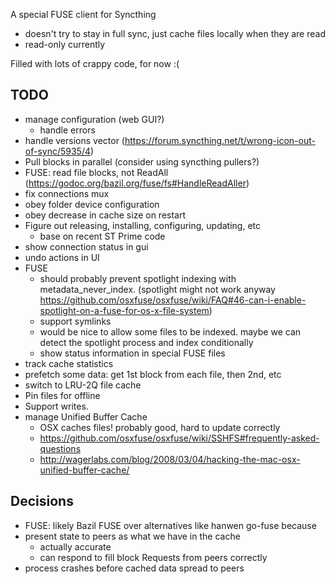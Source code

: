 A special FUSE client for Syncthing

- doesn't try to stay in full sync, just cache files locally when they are read
- read-only currently

Filled with lots of crappy code, for now :(

TODO
----

- manage configuration (web GUI?)
  - handle errors
- handle versions vector (https://forum.syncthing.net/t/wrong-icon-out-of-sync/5935/4)
- Pull blocks in parallel (consider using syncthing pullers?)
- FUSE: read file blocks, not ReadAll (https://godoc.org/bazil.org/fuse/fs#HandleReadAller)
- fix connections mux
- obey folder device configuration
- obey decrease in cache size on restart
- Figure out releasing, installing, configuring, updating, etc
  - base on recent ST Prime code
- show connection status in gui
- undo actions in UI
- FUSE
  - should probably prevent spotlight indexing with metadata_never_index. (spotlight might not work anyway https://github.com/osxfuse/osxfuse/wiki/FAQ#46-can-i-enable-spotlight-on-a-fuse-for-os-x-file-system)
  - support symlinks
  - would be nice to allow some files to be indexed. maybe we can detect the spotlight process and index conditionally
  - show status information in special FUSE files
- track cache statistics
- prefetch some data: get 1st block from each file, then 2nd, etc
- switch to LRU-2Q file cache
- Pin files for offline
- Support writes.
- manage Unified Buffer Cache
  - OSX caches files! probably good, hard to update correctly
  - https://github.com/osxfuse/osxfuse/wiki/SSHFS#frequently-asked-questions
  - http://wagerlabs.com/blog/2008/03/04/hacking-the-mac-osx-unified-buffer-cache/

Decisions
---------

- FUSE: likely Bazil FUSE over alternatives like hanwen go-fuse because 
- present state to peers as what we have in the cache
  - actually accurate
  - can respond to fill block Requests from peers correctly
- process crashes before cached data spread to peers